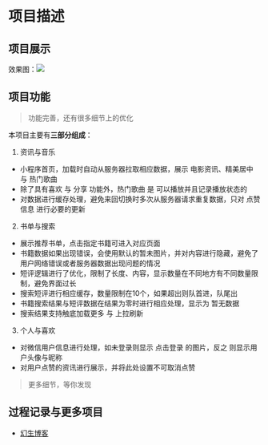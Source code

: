 # 项目描述
## 项目展示
效果图：![](https://cdn.jsdelivr.net/gh/Huansheng1/myimg/PicGo-img/20200812184426.gif)
## 项目功能
> 功能完善，还有很多细节上的优化

本项目主要有**三部分组成**：
1. 资讯与音乐
* 小程序首页，加载时自动从服务器拉取相应数据，展示 电影资讯、精美居中 与 热门歌曲
* 除了具有喜欢 与 分享 功能外，热门歌曲 是 可以播放并且记录播放状态的
* 对数据进行缓存处理，避免来回切换时多次从服务器请求重复数据，只对 点赞信息 进行必要的更新
2. 书单与搜索
* 展示推荐书单，点击指定书籍可进入对应页面
* 书籍数据如果出现错误，会使用默认的暂未图片，并对内容进行隐藏，避免了用户网络错误或者服务器数据出现问题的情况
* 短评逻辑进行了优化，限制了长度、内容，显示数量在不同地方有不同数量限制，避免界面过长
* 搜索短评进行相应缓存，数量限制在10个，如果超出则队首进，队尾出
* 书籍搜索结果与短评数据在结果为零时进行相应处理，显示为 暂无数据
* 搜索结果支持触底加载更多 与 上拉刷新
3. 个人与喜欢
* 对微信用户信息进行处理，如未登录则显示 点击登录 的图片，反之 则显示用户头像与昵称
* 对用户点赞的资讯进行展示，并将此处设置不可取消点赞

> 更多细节，等你发现

## 过程记录与更多项目

* [幻生博客](https://hs.xuexizuoye.com)

